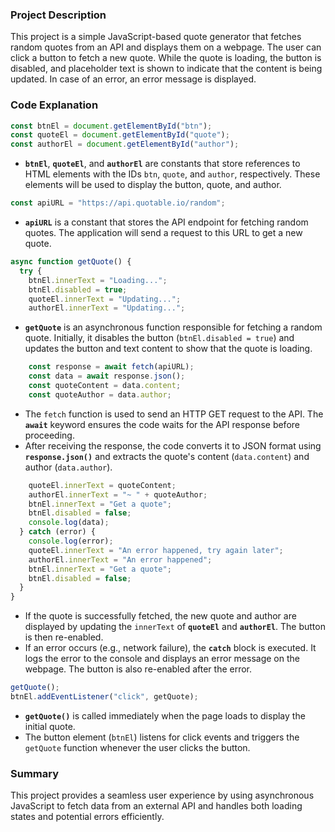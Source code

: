 ### Project Description

This project is a simple JavaScript-based quote generator that fetches random quotes from an API and displays them on a webpage. The user can click a button to fetch a new quote. While the quote is loading, the button is disabled, and placeholder text is shown to indicate that the content is being updated. In case of an error, an error message is displayed.

### Code Explanation

```javascript
const btnEl = document.getElementById("btn");
const quoteEl = document.getElementById("quote");
const authorEl = document.getElementById("author");
```
- **`btnEl`**, **`quoteEl`**, and **`authorEl`** are constants that store references to HTML elements with the IDs `btn`, `quote`, and `author`, respectively. These elements will be used to display the button, quote, and author.

```javascript
const apiURL = "https://api.quotable.io/random";
```
- **`apiURL`** is a constant that stores the API endpoint for fetching random quotes. The application will send a request to this URL to get a new quote.

```javascript
async function getQuote() {
  try {
    btnEl.innerText = "Loading...";
    btnEl.disabled = true;
    quoteEl.innerText = "Updating...";
    authorEl.innerText = "Updating...";
```
- **`getQuote`** is an asynchronous function responsible for fetching a random quote. Initially, it disables the button (`btnEl.disabled = true`) and updates the button and text content to show that the quote is loading.

```javascript
    const response = await fetch(apiURL);
    const data = await response.json();
    const quoteContent = data.content;
    const quoteAuthor = data.author;
```
- The `fetch` function is used to send an HTTP GET request to the API. The **`await`** keyword ensures the code waits for the API response before proceeding.
- After receiving the response, the code converts it to JSON format using **`response.json()`** and extracts the quote's content (`data.content`) and author (`data.author`).

```javascript
    quoteEl.innerText = quoteContent;
    authorEl.innerText = "~ " + quoteAuthor;
    btnEl.innerText = "Get a quote";
    btnEl.disabled = false;
    console.log(data);
  } catch (error) {
    console.log(error);
    quoteEl.innerText = "An error happened, try again later";
    authorEl.innerText = "An error happened";
    btnEl.innerText = "Get a quote";
    btnEl.disabled = false;
  }
}
```
- If the quote is successfully fetched, the new quote and author are displayed by updating the `innerText` of **`quoteEl`** and **`authorEl`**. The button is then re-enabled.
- If an error occurs (e.g., network failure), the **`catch`** block is executed. It logs the error to the console and displays an error message on the webpage. The button is also re-enabled after the error.

```javascript
getQuote();
btnEl.addEventListener("click", getQuote);
```
- **`getQuote()`** is called immediately when the page loads to display the initial quote.
- The button element (`btnEl`) listens for click events and triggers the `getQuote` function whenever the user clicks the button.

### Summary
This project provides a seamless user experience by using asynchronous JavaScript to fetch data from an external API and handles both loading states and potential errors efficiently.